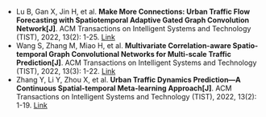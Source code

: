 * Lu B, Gan X, Jin H, et al. <b>Make More Connections: Urban Traffic Flow Forecasting with Spatiotemporal Adaptive Gated Graph Convolution Network[J]</b>. ACM Transactions on Intelligent Systems and Technology (TIST), 2022, 13(2): 1-25. [Link](https://dl.acm.org/doi/abs/10.1145/3488902)
* Wang S, Zhang M, Miao H, et al. <b>Multivariate Correlation-aware Spatio-temporal Graph Convolutional Networks for Multi-scale Traffic Prediction[J]</b>. ACM Transactions on Intelligent Systems and Technology (TIST), 2022, 13(3): 1-22. [Link](https://dl.acm.org/doi/abs/10.1145/3469087)
* Zhang Y, Li Y, Zhou X, et al. <b>Urban Traffic Dynamics Prediction—A Continuous Spatial-temporal Meta-learning Approach[J]</b>. ACM Transactions on Intelligent Systems and Technology (TIST), 2022, 13(2): 1-19. [Link](https://dl.acm.org/doi/abs/10.1145/3474837)
